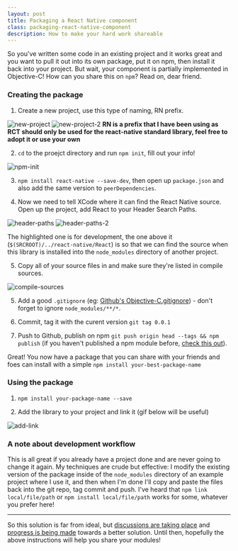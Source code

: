 ```yaml
---
layout: post
title: Packaging a React Native component
class: packaging-react-native-component
description: How to make your hard work shareable
---
```


So you've written some code in an existing project and it works great
and you want to pull it out into its own package, put it on npm, then
install it back into your project. But wait, your component is partially
implemented in Objective-C! How can you share this on `npm`? Read on,
dear friend.

### Creating the package

1. Create a new project, use this type of naming, RN prefix.

![new-project](http://brentvatne.ca/images/packaging/1-new-project.png)
![new-project-2](http://brentvatne.ca/images/packaging/2-project-name.png)
**RN is a prefix that I have been using as RCT should only be used for
the react-native standard library, feel free to adopt it or use your
own**

2. `cd` to the proejct directory and run `npm init`, fill out your info!

![npm-init](http://brentvatne.ca/images/packaging/3-npm-init.png)

3. `npm install react-native --save-dev`, then open up `package.json`
   and also add the same version to `peerDependencies`.

4. Now we need to tell XCode where it can find the React Native source. Open up the project, add React to your Header Search Paths.

![header-paths](http://brentvatne.ca/images/packaging/4-header-search-paths.png)
![header-paths-2](http://brentvatne.ca/images/packaging/5-header-search-paths.png)

The highlighted one is for development, the one above it (`$(SRCROOT)/../react-native/React`) is so that we can find the source when this library is installed into the `node_modules` directory of another project.

5. Copy all of your source files in and make sure they're listed in compile sources.

![compile-sources](http://brentvatne.ca/images/packaging/6-compile-sources.png)

5. Add a good `.gitignore` (eg: [Github's Objective-C.gitignore](https://github.com/github/gitignore/blob/master/Objective-C.gitignore)) - don't forget to ignore `node_modules/**/*`.

6. Commit, tag it with the curent version `git tag 0.0.1`

7. Push to Github, publish on npm `git push origin head --tags && npm publish` (if you haven't published a npm module before, [check this out](https://gist.github.com/coolaj86/1318304)).

Great! You now have a package that you can share with your friends and
foes can install with a simple `npm install your-best-package-name`

### Using the package

1. `npm install your-package-name --save`

2. Add the library to your project and link it (gif below will be useful)

![add-link](http://brentvatne.ca/images/packaging/7-add-link.gif)

### A note about development workflow

This is all great if you already have a project done and are never going
to change it again. My techniques are crude but effective: I modify the
existing version of the package inside of the `node_modules` directory
of an example project where I use it, and then when I'm done I'll copy
and paste the files back into the git repo, tag commit and push. I've
heard that `npm link local/file/path` or `npm install local/file/path`
works for some, whatever you prefer here!

-----------------------------------------------------------------------

So this solution is far from ideal, but [discussions are taking
place](https://github.com/facebook/react-native/issues/235) and
[progress is being
made](https://github.com/ReactExtensionManager/ReactExtensionManager)
towards a better solution. Until then, hopefully the above instructions
will help you share your modules!
